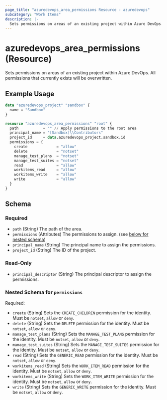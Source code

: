 ```yaml
---
page_title: "azuredevops_area_permissions Resource - azuredevops"
subcategory: "Work Items"
description: |-
  Sets permissions on areas of an existing project within Azure DevOps. All permissions that currently exists will be overwritten.
---
```


# azuredevops_area_permissions (Resource)

Sets permissions on areas of an existing project within Azure DevOps. All permissions that currently exists will be overwritten.

## Example Usage

```terraform
data "azuredevops_project" "sandbox" {
  name = "Sandbox"
}

resource "azuredevops_area_permissions" "root" {
  path           = "" // Apply permissions to the root area
  principal_name = "[Sandbox]\\Contributors"
  project_id     = data.azuredevops_project.sandbox.id
  permissions = {
    create             = "allow"
    delete             = "notset"
    manage_test_plans  = "notset"
    manage_test_suites = "notset"
    read               = "allow"
    workitems_read     = "allow"
    workitems_write    = "allow"
    write              = "allow"
  }
}
```

<!-- schema generated by tfplugindocs -->
## Schema

### Required

- `path` (String) The path of the area.
- `permissions` (Attributes) The permissions to assign. (see [below for nested schema](#nestedatt--permissions))
- `principal_name` (String) The principal name to assign the permissions.
- `project_id` (String) The ID of the project.

### Read-Only

- `principal_descriptor` (String) The principal descriptor to assign the permissions.

<a id="nestedatt--permissions"></a>
### Nested Schema for `permissions`

Required:

- `create` (String) Sets the `CREATE_CHILDREN` permission for the identity. Must be `notset`, `allow` or `deny`.
- `delete` (String) Sets the `DELETE` permission for the identity. Must be `notset`, `allow` or `deny`.
- `manage_test_plans` (String) Sets the `MANAGE_TEST_PLANS` permission for the identity. Must be `notset`, `allow` or `deny`.
- `manage_test_suites` (String) Sets the `MANAGE_TEST_SUITES` permission for the identity. Must be `notset`, `allow` or `deny`.
- `read` (String) Sets the `GENERIC_READ` permission for the identity. Must be `notset`, `allow` or `deny`.
- `workitems_read` (String) Sets the `WORK_ITEM_READ` permission for the identity. Must be `notset`, `allow` or `deny`.
- `workitems_write` (String) Sets the `WORK_ITEM_WRITE` permission for the identity. Must be `notset`, `allow` or `deny`.
- `write` (String) Sets the `GENERIC_WRITE` permission for the identity. Must be `notset`, `allow` or `deny`.
